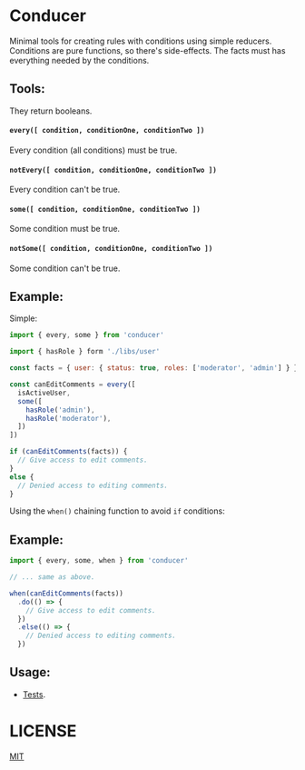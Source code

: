 # Conducer
Minimal tools for creating rules with conditions using simple reducers.
Conditions are pure functions, so there's side-effects.
The facts must has everything needed by the conditions.

## Tools:
They return booleans.

#### `every([ condition, conditionOne, conditionTwo ])`
Every condition (all conditions) must be true.

#### `notEvery([ condition, conditionOne, conditionTwo ])`
Every condition can't be true.

#### `some([ condition, conditionOne, conditionTwo ])`
Some condition must be true.

#### `notSome([ condition, conditionOne, conditionTwo ])`
Some condition can't be true.

## Example:

Simple:
```js
import { every, some } from 'conducer'

import { hasRole } form './libs/user'

const facts = { user: { status: true, roles: ['moderator', 'admin'] } }

const canEditComments = every([
  isActiveUser,
  some([
    hasRole('admin'),
    hasRole('moderator'),
  ])
])

if (canEditComments(facts)) {
  // Give access to edit comments.
}
else {
  // Denied access to editing comments.
}
```

Using the `when()` chaining function to avoid `if` conditions:
## Example:
```js
import { every, some, when } from 'conducer'

// ... same as above.

when(canEditComments(facts))
  .do(() => {
    // Give access to edit comments.
  })
  .else(() => {
    // Denied access to editing comments.
  })
```

## Usage:
- [Tests](https://github.com/choko-org/conducer/tree/master/src/__tests__/index.js).

# LICENSE
[MIT](LICENSE.md)
